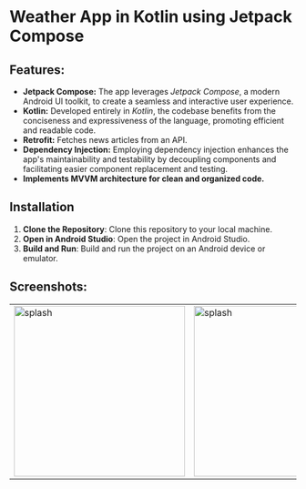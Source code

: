 # Weather App in Kotlin using Jetpack Compose

## Features:
- **Jetpack Compose:** The app leverages *Jetpack Compose*, a modern Android UI toolkit, to create a seamless and interactive user experience.
- **Kotlin:** Developed entirely in *Kotlin*, the codebase benefits from the conciseness and expressiveness of the language, promoting efficient and readable code.
- **Retrofit:** Fetches news articles from an API.
- **Dependency Injection:** Employing dependency injection enhances the app's maintainability and testability by decoupling components and facilitating easier component replacement and testing.
- **Implements MVVM architecture for clean and organized code.**

## Installation
1. **Clone the Repository**: Clone this repository to your local machine.
2. **Open in Android Studio**: Open the project in Android Studio.
3. **Build and Run**: Build and run the project on an Android device or emulator.



## Screenshots:
<table>
  <tr>
    <td><img src="https://github.com/AhmedGamalRamadan/WeatherCompose/assets/144063315/3977bf4f-5e5c-4143-8d65-8b4c6f347a2f" alt="splash" width="300"></td>
     <td><img src="https://github.com/AhmedGamalRamadan/WeatherCompose/assets/144063315/016f42e6-3c8a-4643-afc6-79d2abd47f69" alt="splash" width="300"></td>
  </tr>
</table>

